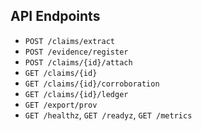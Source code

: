 ## API Endpoints
- `POST /claims/extract`
- `POST /evidence/register`
- `POST /claims/{id}/attach`
- `GET /claims/{id}`
- `GET /claims/{id}/corroboration`
- `GET /claims/{id}/ledger`
- `GET /export/prov`
- `GET /healthz`, `GET /readyz`, `GET /metrics`
